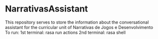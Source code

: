 # NarrativasAssistant
This repository serves to store the information about the conversational assistant for the curricular unit of Narrativas de Jogos e Desenvolvimento
To run: 
1st terminal: rasa run actions
2nd terminal: rasa shell
